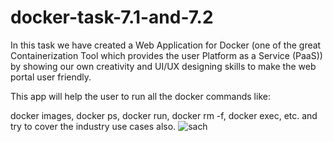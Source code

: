 # docker-task-7.1-and-7.2
In this task we have created a Web Application for Docker (one of the great Containerization Tool which provides the user Platform as a Service (PaaS)) by showing our own creativity and UI/UX designing skills to make the web portal user friendly.

This app will help the user to run all the docker commands like:

docker images,
docker ps,
docker run,
docker rm -f,
docker exec,
etc. and try to cover the industry use cases also.
![sach](https://user-images.githubusercontent.com/66036120/129173583-890a5944-4534-4946-b377-07c452a9c325.png)
